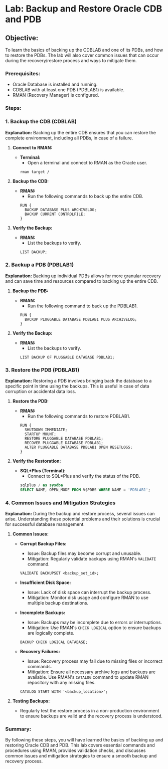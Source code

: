 # Lab: Backup and Restore Oracle CDB and PDB

## Objective:
To learn the basics of backing up the CDBLAB and one of its PDBs, and how to restore the PDBs. The lab will also cover common issues that can occur during the recovery/restore process and ways to mitigate them.

### Prerequisites:
- Oracle Database is installed and running.
- CDBLAB with at least one PDB (PDBLAB1) is available.
- RMAN (Recovery Manager) is configured.

### Steps:

### 1. Backup the CDB (CDBLAB)

**Explanation:**
Backing up the entire CDB ensures that you can restore the complete environment, including all PDBs, in case of a failure.

1. **Connect to RMAN:**
   - **Terminal:**
     - Open a terminal and connect to RMAN as the Oracle user.
     ```bash
     rman target /
     ```

2. **Backup the CDB:**
   - **RMAN:**
     - Run the following commands to back up the entire CDB.
     ```rman
     RUN {
       BACKUP DATABASE PLUS ARCHIVELOG;
       BACKUP CURRENT CONTROLFILE;
     }
     ```

3. **Verify the Backup:**
   - **RMAN:**
     - List the backups to verify.
     ```rman
     LIST BACKUP;
     ```

### 2. Backup a PDB (PDBLAB1)

**Explanation:**
Backing up individual PDBs allows for more granular recovery and can save time and resources compared to backing up the entire CDB.

1. **Backup the PDB:**
   - **RMAN:**
     - Run the following command to back up the PDBLAB1.
     ```rman
     RUN {
       BACKUP PLUGGABLE DATABASE PDBLAB1 PLUS ARCHIVELOG;
     }
     ```

2. **Verify the Backup:**
   - **RMAN:**
     - List the backups to verify.
     ```rman
     LIST BACKUP OF PLUGGABLE DATABASE PDBLAB1;
     ```

### 3. Restore the PDB (PDBLAB1)

**Explanation:**
Restoring a PDB involves bringing back the database to a specific point in time using the backups. This is useful in case of data corruption or accidental data loss.

1. **Restore the PDB:**
   - **RMAN:**
     - Run the following commands to restore PDBLAB1.
     ```rman
     RUN {
       SHUTDOWN IMMEDIATE;
       STARTUP MOUNT;
       RESTORE PLUGGABLE DATABASE PDBLAB1;
       RECOVER PLUGGABLE DATABASE PDBLAB1;
       ALTER PLUGGABLE DATABASE PDBLAB1 OPEN RESETLOGS;
     }
     ```

2. **Verify the Restoration:**
   - **SQL*Plus (Terminal):**
     - Connect to SQL*Plus and verify the status of the PDB.
     ```sql
     sqlplus / as sysdba
     SELECT NAME, OPEN_MODE FROM V$PDBS WHERE NAME = 'PDBLAB1';
     ```

### 4. Common Issues and Mitigation Strategies

**Explanation:**
During the backup and restore process, several issues can arise. Understanding these potential problems and their solutions is crucial for successful database management.

1. **Common Issues:**
   - **Corrupt Backup Files:**
     - Issue: Backup files may become corrupt and unusable.
     - Mitigation: Regularly validate backups using RMAN's `VALIDATE` command.
     ```rman
     VALIDATE BACKUPSET <backup_set_id>;
     ```

   - **Insufficient Disk Space:**
     - Issue: Lack of disk space can interrupt the backup process.
     - Mitigation: Monitor disk usage and configure RMAN to use multiple backup destinations.

   - **Incomplete Backups:**
     - Issue: Backups may be incomplete due to errors or interruptions.
     - Mitigation: Use RMAN's `CHECK LOGICAL` option to ensure backups are logically complete.
     ```rman
     BACKUP CHECK LOGICAL DATABASE;
     ```

   - **Recovery Failures:**
     - Issue: Recovery process may fail due to missing files or incorrect commands.
     - Mitigation: Ensure all necessary archive logs and backups are available. Use RMAN's `CATALOG` command to update RMAN repository with any missing files.
     ```rman
     CATALOG START WITH '<backup_location>';
     ```

2. **Testing Backups:**
   - Regularly test the restore process in a non-production environment to ensure backups are valid and the recovery process is understood.

### Summary:

By following these steps, you will have learned the basics of backing up and restoring Oracle CDB and PDB. This lab covers essential commands and procedures using RMAN, provides validation checks, and discusses common issues and mitigation strategies to ensure a smooth backup and recovery process.
